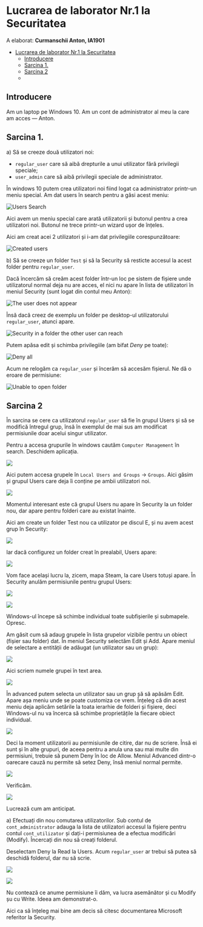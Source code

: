 # Lucrarea de laborator Nr.1 la Securitatea

A elaborat: **Curmanschii Anton, IA1901**

- [Lucrarea de laborator Nr.1 la Securitatea](#lucrarea-de-laborator-nr1-la-securitatea)
  - [Introducere](#introducere)
  - [Sarcina 1.](#sarcina-1)
  - [Sarcina 2](#sarcina-2)
  - [](#)

## Introducere

Am un laptop pe Windows 10. Am un cont de administrator al meu la care am acces — Anton.

## Sarcina 1.

a) Să se creeze două utilizatori noi: 
- `regular_user` care să aibă drepturile a unui utilizator fără privilegii speciale;
- `user_admin` care să aibă privilegii speciale de administrator.

În windows 10 putem crea utilizatori noi fiind logat ca administrator printr-un meniu special.
Am dat users în search pentru a găsi acest meniu:

![Users Search](images/lab1_search_users.png)

Aici avem un meniu special care arată utilizatorii și butonul pentru a crea utilizatori noi.
Butonul ne trece printr-un wizard ușor de înțeles.

Aici am creat acei 2 utilizatori și i-am dat privilegiile corespunzătoare:

![Created users](images/lab1_users_created.png)


b) Să se creeze un folder `Test` și să la Security să resticte accesul la acest folder pentru `regular_user`.

Dacă încercăm să creăm acest folder într-un loc pe sistem de fișiere unde utilizatorul normal deja nu are acces, el nici nu apare în lista de utilizatori în meniul Security (sunt logat din contul meu Anton):

![The user does not appear](images/lab1_users_security.png)

Însă dacă creez de exemplu un folder pe desktop-ul utilizatorului `regular_user`, atunci apare.

![Security in a folder the other user can reach](images/lab1_users_security2.png)

Putem apăsa edit și schimba privilegiile (am bifat *Deny* pe toate):

![Deny all](images/lab1_user_deny.png)

Acum ne relogăm ca `regular_user` și încerăm să accesăm fișierul. Ne dă o eroare de permisiune:

![Unable to open folder](images/lab1_other_user_cannot_open_folder.png)


## Sarcina 2

În sarcina se cere ca utilizatorul `regular_user` să fie în grupul Users și să se modifică întregul grup, însă în exemplul de mai sus am modificat permisiunile doar acelui singur utilizator.

Pentru a accesa grupurile în windows cautăm `Computer Management` în search. Deschidem aplicația.

![](images/lab1_computer_management.png)

Aici putem accesa grupele în `Local Users and Groups` -> `Groups`. 
Aici găsim și grupul Users care deja îi conține pe ambii utilizatori noi.

![](images/lab1_new_users_in_group.png)

Momentul interesant este că grupul Users nu apare în Security la un folder nou, dar apare pentru folderi care au existat înainte.

Aici am create un folder Test nou ca utilizator pe discul E, și nu avem acest grup în Security:

![](images/lab1_new_folder_no_group_users.png)

Iar dacă configurez un folder creat în prealabil, Users apare:

![](images/lab1_existent_folder_users_group_appears.png)

Vom face același lucru la, zicem, mapa Steam, la care Users totuși apare.
În Security anulăm permisiunile pentru grupul Users:

![](images/lab1_users_group_menu1.png)

![](images/lab1_users_group_menu2.png)


Windows-ul începe să schimbe individual toate subfișierile și submapele. Opresc.


Am găsit cum să adaug grupele în lista grupelor vizibile pentru un obiect (fișier sau folder) dat.
În meniul Security selectăm Edit și Add. Apare meniul de selectare a entității de adăugat (un utilizator sau un grup):

![](images/lab1_add_group.png)

Aici scriem numele grupei în text area.

![](images/lab1_add_group2.png)

În advanced putem selecta un utilizator sau un grup șă să apăsăm Edit. Apare așa meniu unde se poate customiza ce vrem. 
Înțeleg că din acest meniu deja aplicăm setările la toata ierarhie de folderi și fișiere, deci Windows-ul nu va încerca să schimbe proprietățile la fiecare obiect individual.

![](images/lab1_apply_settings_group.png)

Deci la moment utilizatorii au permisiunile de citire, dar nu de scriere. 
Însă ei sunt și în alte grupuri, de aceea pentru a anula una sau mai multe din permisiuni, trebuie să punem Deny în loc de Allow.
Meniul Advanced dintr-o oarecare cauză nu permite să setez Deny, însă meniul normal permite.

![](images/lab1_apply_settings_group2.png)

Verificăm.

![](images/lab1_cannot_access_folder_users.png)

Lucrează cum am anticipat.

a) Efectuați din nou comutarea utilizatorilor. Sub contul de `cont_administrator` adauga la lista 
de utilizatori accesul la fișiere pentru contul `cont_utilizator` și dați-i permisiunea de a efectua 
modificări (Modify). Încercați din nou să creați folderul.

Deselectam Deny la Read la Users. Acum `regular_user` ar trebui să putea să deschidă folderul, dar nu să scrie.

![](images/lab1_read_no_write.png)

![](images/lab1_write_failed.png)


Nu contează ce anume permisiune îi dăm, va lucra asemănător și cu Modify șu cu Write. Ideea am demonstrat-o.

Aici ca să înțeleg mai bine am decis să citesc documentarea Microsoft referitor la Security.


## 